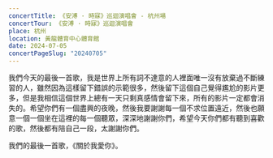 ```yaml
---
concertTitle: 《安溥 · 時寐》巡迴演唱會 - 杭州場
concertTour: 《安溥 · 時寐》巡迴演唱會
place: 杭州
location: 黃龍體育中心體育館
date: 2024-07-05
concertPageSlug: "20240705"
---
```

我們今天的最後一首歌，我是世界上所有詞不達意的人裡面唯一沒有放棄過不斷練習的人，雖然因為這樣留下錯誤的示範很多，然後留下這個自己覺得尷尬的影片更多，但是我相信這個世界上總有一天只剩真感情會留下來，所有的影片一定都會消失的。希望你們有一個盡興的夜晚，然後我要謝謝每一個不求位置遠近，然後也願意一個一個坐在這裡的每一個聽眾，深深地謝謝你們，希望今天你們都有聽到喜歡的歌，然後都有陪自己一段，太謝謝你們。

我們的最後一首歌，《關於我愛你》。